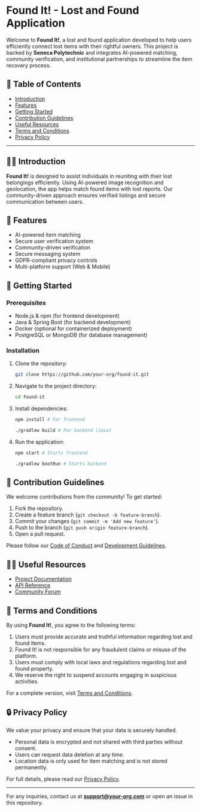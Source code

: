 # Found It! - Lost and Found Application

Welcome to **Found It!**, a lost and found application developed to help users efficiently connect lost items with their rightful owners. This project is backed by **Seneca Polytechnic** and integrates AI-powered matching, community verification, and institutional partnerships to streamline the item recovery process.

## 📖 Table of Contents
- [Introduction](#introduction)
- [Features](#features)
- [Getting Started](#getting-started)
- [Contribution Guidelines](#contribution-guidelines)
- [Useful Resources](#useful-resources)
- [Terms and Conditions](#terms-and-conditions)
- [Privacy Policy](#privacy-policy)

---

## 🙋‍♀️ Introduction
**Found It!** is designed to assist individuals in reuniting with their lost belongings efficiently. Using AI-powered image recognition and geolocation, the app helps match found items with lost reports. Our community-driven approach ensures verified listings and secure communication between users.

## 🌟 Features
- AI-powered item matching
- Secure user verification system
- Community-driven verification
- Secure messaging system
- GDPR-compliant privacy controls
- Multi-platform support (Web & Mobile)

## 🚀 Getting Started
### Prerequisites
- Node.js & npm (for frontend development)
- Java & Spring Boot (for backend development)
- Docker (optional for containerized deployment)
- PostgreSQL or MongoDB (for database management)

### Installation
1. Clone the repository:
   ```sh
   git clone https://github.com/your-org/found-it.git
   ```
2. Navigate to the project directory:
   ```sh
   cd found-it
   ```
3. Install dependencies:
   ```sh
   npm install # For frontend
   ```
   ```sh
   ./gradlew build # For backend (Java)
   ```
4. Run the application:
   ```sh
   npm start # Starts frontend
   ```
   ```sh
   ./gradlew bootRun # Starts backend
   ```

## 🌈 Contribution Guidelines
We welcome contributions from the community! To get started:
1. Fork the repository.
2. Create a feature branch (`git checkout -b feature-branch`).
3. Commit your changes (`git commit -m 'Add new feature'`).
4. Push to the branch (`git push origin feature-branch`).
5. Open a pull request.

Please follow our [Code of Conduct](CODE_OF_CONDUCT.md) and [Development Guidelines](CONTRIBUTING.md).

## 👩‍💻 Useful Resources
- [Project Documentation](https://docs.your-org.com/found-it)
- [API Reference](https://api.your-org.com/docs)
- [Community Forum](https://community.your-org.com)

## 📜 Terms and Conditions
By using **Found It!**, you agree to the following terms:
1. Users must provide accurate and truthful information regarding lost and found items.
2. Found It! is not responsible for any fraudulent claims or misuse of the platform.
3. Users must comply with local laws and regulations regarding lost and found property.
4. We reserve the right to suspend accounts engaging in suspicious activities.

For a complete version, visit [Terms and Conditions](https://your-org.com/terms).

## 🔒 Privacy Policy
We value your privacy and ensure that your data is securely handled.
- Personal data is encrypted and not shared with third parties without consent.
- Users can request data deletion at any time.
- Location data is only used for item matching and is not stored permanently.

For full details, please read our [Privacy Policy](https://your-org.com/privacy).

---

For any inquiries, contact us at **support@your-org.com** or open an issue in this repository.

